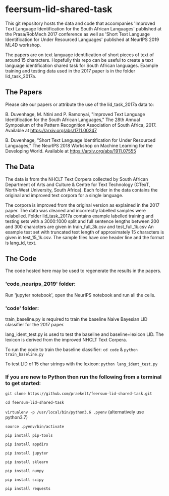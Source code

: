 # feersum-lid-shared-task
This git repository hosts the data and code that accompanies 'Improved Text Language Identification for the South African Languages'
published at the Prasa/RobMech 2017 conference as well as 'Short Text Language Identification for Under Resourced Languages' published at NeurIPS 2019 ML4D workshop.

The papers are on text language identification of short pieces of text of around 15 characters. Hopefully this repo can be useful to create a text language identification shared task for South African languages. Example training and testing data used in the 2017 paper is in the folder lid_task_2017a.

## The Papers
Please cite our papers or attribute the use of the lid_task_2017a data to:

B. Duvenhage, M. Ntini and P. Ramonyai, "Improved Text Language Identification for the South African Languages," The 28th Annual Symposium of the Pattern Recognition Association of South Africa, 2017. Available at https://arxiv.org/abs/1711.00247

B. Duvenhage, "Short Text Language Identification for Under Resourced Languages," The NeurIPS 2018 Workshop on Machine Learning for the Developing World. Available at https://arxiv.org/abs/1911.07555


## The Data
The data is from the NHCLT Text Corpera collected by South African Department of Arts and Culture & Centre for Text Technology (CTexT,
North-West University, South Africa). Each folder in the data contains the original and improved text corpora for a single language.

The corpora is improved from the original version as explained in the 2017 paper. The data was cleaned and incorrectly labelled samples were
relabelled. Folder lid_task_2017a contains example labelled training and testing sets with a 3000:1000 split and full sentence lengths between
200 and 300 characters are given in train_full_3k.csv and test_full_1k.csv An example test set with truncated text length of approximately
15 characters is given in test_15_1k.csv. The sample files have one header line and the format is lang_id, text.

## The Code
The code hosted here may be used to regenerate the results in the papers.

### 'code_neurips_2019' folder:
Run 'jupyter notebook', open the NeurIPS notebook and run all the cells. 

### 'code' folder:
train_baseline.py is required to train the baseline Naive Bayesian LID classifier for the 2017 paper.

lang_ident_test.py is used to test the baseline and baseline+lexicon LID. The lexicon is derived from the improved NHCLT Text Corpera.

To run the code to train the baseline classifier: `cd code` & `python train_baseline.py`

To test LID of 15 char strings with the lexicon: `python lang_ident_test.py`


### If you are new to Python then run the following from a terminal to get started:

`git clone https://github.com/praekelt/feersum-lid-shared-task.git`

`cd feersum-lid-shared-task`

`virtualenv -p /usr/local/bin/python3.6 .pyenv`
 (alternatively use python3.7)

`source .pyenv/bin/activate`

`pip install pip-tools`

`pip install appdirs`

`pip install jupyter`

`pip install sklearn`

`pip install numpy`

`pip install scipy`

`pip install requests`





